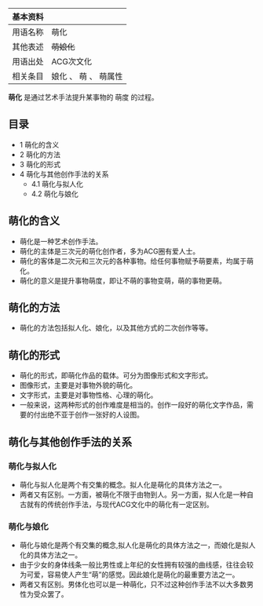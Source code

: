 |  **基本资料**  ||
|---|---|
|用语名称  |  萌化   |
|其他表述  |  ~~萌娘化~~  |
|用语出处  |  ACG次文化   |
|相关条目  |  娘化  、  萌  、  萌属性   |
  
**萌化** 是通过艺术手法提升某事物的  萌度  的过程。

##  目录

  * 1  萌化的含义 
  * 2  萌化的方法 
  * 3  萌化的形式 
  * 4  萌化与其他创作手法的关系 
    * 4.1  萌化与拟人化 
    * 4.2  萌化与娘化 

##  萌化的含义

  * 萌化是一种艺术创作手法。 
  * 萌化的主体是三次元的萌化创作者，多为ACG圈有爱人士。 
  * 萌化的客体是二次元和三次元的各种事物。给任何事物赋予萌要素，均属于萌化。 
  * 萌化的意义是提升事物萌度，即让不萌的事物变萌，萌的事物更萌。 

##  萌化的方法

  * 萌化的方法包括拟人化、娘化，以及其他方式的二次创作等等。 

##  萌化的形式

  * 萌化的形式，即萌化作品的载体。可分为图像形式和文字形式。 
  * 图像形式，主要是对事物外貌的萌化。 
  * 文字形式，主要是对事物性格、心理的萌化。 
  * 一般来说，这两种形式的创作难度是相当的。创作一段好的萌化文字作品，需要的付出绝不亚于创作一张好的人设图。 

##  萌化与其他创作手法的关系

###  萌化与拟人化

  * 萌化与拟人化是两个有交集的概念。拟人化是萌化的具体方法之一。 
  * 两者又有区别。一方面，被萌化不限于由物到人。另一方面，拟人化是一种自古就有的传统创作手法，与现代ACG文化中的萌化有一定区别。 

###  萌化与娘化

  * 萌化与娘化是两个有交集的概念,拟人化是萌化的具体方法之一，而娘化是拟人化的具体方法之一。 
  * 由于少女的身体线条一般比男性或上年纪的女性拥有较强的曲线感，往往会较为可爱，容易使人产生“萌”的感觉。因此娘化是萌化的最重要方法之一。 
  * 两者又有区别。男体化也可以是一种萌化，只不过这种创作手法不以大多数男性为受众罢了。 

